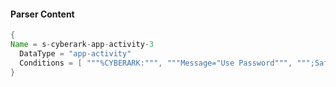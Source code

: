 #### Parser Content
```Java
{
Name = s-cyberark-app-activity-3
  DataType = "app-activity"
  Conditions = [ """%CYBERARK:""", """Message="Use Password""", """;Safe=""" ]
}
```